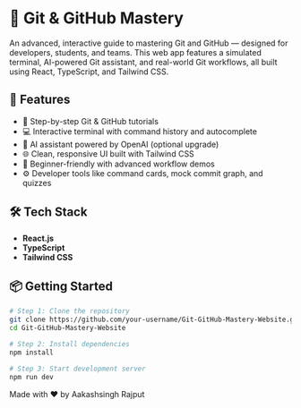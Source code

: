# 🔧 Git & GitHub Mastery

An advanced, interactive guide to mastering Git and GitHub — designed for developers, students, and teams. This web app features a simulated terminal, AI-powered Git assistant, and real-world Git workflows, all built using React, TypeScript, and Tailwind CSS.

## 🚀 Features

- 📘 Step-by-step Git & GitHub tutorials
- 💻 Interactive terminal with command history and autocomplete
- 🤖 AI assistant powered by OpenAI (optional upgrade)
- 🌐 Clean, responsive UI built with Tailwind CSS
- 🧠 Beginner-friendly with advanced workflow demos
- ⚙️ Developer tools like command cards, mock commit graph, and quizzes

## 🛠️ Tech Stack

- **React.js**
- **TypeScript**
- **Tailwind CSS**

## 📦 Getting Started

```bash
# Step 1: Clone the repository
git clone https://github.com/your-username/Git-GitHub-Mastery-Website.git
cd Git-GitHub-Mastery-Website

# Step 2: Install dependencies
npm install

# Step 3: Start development server
npm run dev 
```
Made with ❤️ by Aakashsingh Rajput

